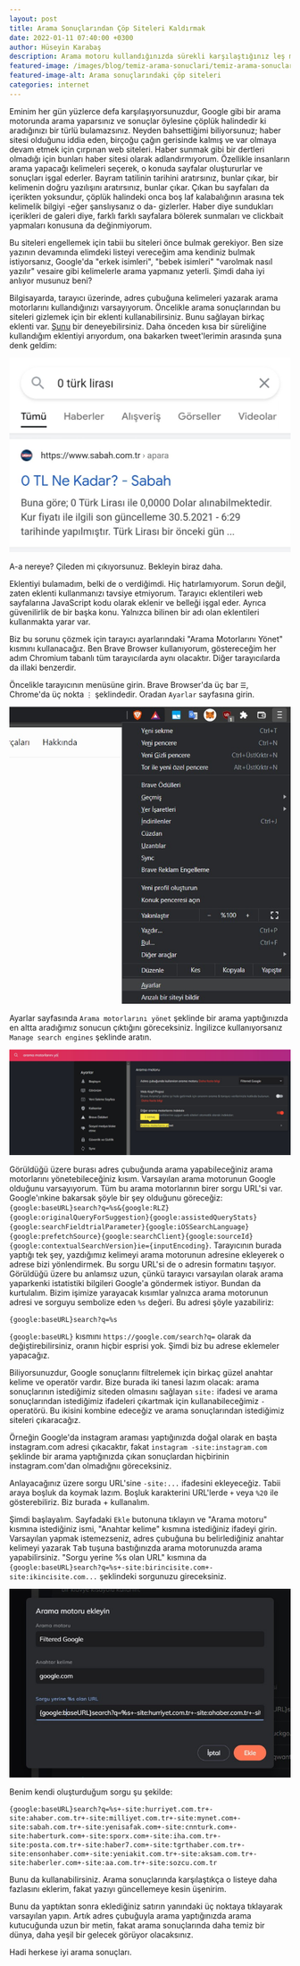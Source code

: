 ```yaml
---
layout: post
title: Arama Sonuçlarından Çöp Siteleri Kaldırmak
date: 2022-01-11 07:40:00 +0300
author: Hüseyin Karabaş
description: Arama motoru kullandığınızda sürekli karşılaştığınız leş manzarayı engellemek
featured-image: /images/blog/temiz-arama-sonuclari/temiz-arama-sonuclari-cover.jpg
featured-image-alt: Arama sonuçlarındaki çöp siteleri
categories: internet
---
```


Eminim her gün yüzlerce defa karşılaşıyorsunuzdur, Google gibi bir arama motorunda arama yaparsınız ve sonuçlar öylesine çöplük halindedir ki aradığınızı bir türlü bulamazsınız. Neyden bahsettiğimi biliyorsunuz; haber sitesi olduğunu iddia eden, birçoğu çağın gerisinde kalmış ve var olmaya devam etmek için çırpınan web siteleri. Haber sunmak gibi bir dertleri olmadığı için bunları haber sitesi olarak adlandırmıyorum. Özellikle insanların arama yapacağı kelimeleri seçerek, o konuda sayfalar oluştururlar ve sonuçları işgal ederler. Bayram tatilinin tarihini aratırsınız, bunlar çıkar, bir kelimenin doğru yazılışını aratırsınız, bunlar çıkar. Çıkan bu sayfaları da içerikten yoksundur, çöplük halindeki onca boş laf kalabalığının arasına tek kelimelik bilgiyi -eğer şanslıysanız o da- gizlerler. Haber diye sundukları içerikleri de galeri diye, farklı farklı sayfalara bölerek sunmaları ve clickbait yapmaları konusuna da değinmiyorum.

Bu siteleri engellemek için tabii bu siteleri önce bulmak gerekiyor. Ben size yazının devamında elimdeki listeyi vereceğim ama kendiniz bulmak istiyorsanız, Google'da "erkek isimleri", "bebek isimleri" "varolmak nasıl yazılır" vesaire gibi kelimelerle arama yapmanız yeterli. Şimdi daha iyi anlıyor musunuz beni?

Bilgisayarda, tarayıcı üzerinde, adres çubuğuna kelimeleri yazarak arama motorlarını kullandığınızı varsayıyorum. Öncelikle arama sonuçlarından bu siteleri gizlemek için bir eklenti kullanabilirsiniz. Bunu sağlayan birkaç eklenti var. [Şunu](https://chrome.google.com/webstore/detail/personal-blocklistnot-by/cbbbhelcpfjhdcncigdlkabmjbgokmpg?hl=en) bir deneyebilirsiniz. Daha önceden kısa bir süreliğine kullandığım eklentiyi arıyordum, ona bakarken tweet'lerimin arasında şuna denk geldim:

![0 Dolar kaç TL](/images/blog/temiz-arama-sonuclari/temiz-arama-sonuclari-1.jpg)

A-a nereye? Çileden mi çıkıyorsunuz. Bekleyin biraz daha.

Eklentiyi bulamadım, belki de o verdiğimdi. Hiç hatırlamıyorum. Sorun değil, zaten eklenti kullanmanızı tavsiye etmiyorum. Tarayıcı eklentileri web sayfalarına JavaScript kodu olarak eklenir ve belleği işgal eder. Ayrıca güvenilirlik de bir başka konu. Yalnızca bilinen bir adı olan eklentileri kullanmakta yarar var.

Biz bu sorunu çözmek için tarayıcı ayarlarındaki "Arama Motorlarını Yönet" kısmını kullanacağız. Ben Brave Browser kullanıyorum, göstereceğim her adım Chromium tabanlı tüm tarayıcılarda aynı olacaktır. Diğer tarayıcılarda da illaki benzerdir.

Öncelikle tarayıcının menüsüne girin. Brave Browser'da üç bar ``☰``, Chrome'da üç nokta ``⋮`` şeklindedir. Oradan ``Ayarlar`` sayfasına girin.

![Brave Browser menüsü](/images/blog/temiz-arama-sonuclari/temiz-arama-sonuclari-2.jpg)

Ayarlar sayfasında ``Arama motorlarını yönet`` şeklinde bir arama yaptığınızda en altta aradığımız sonucun çıktığını göreceksiniz. İngilizce kullanıyorsanız ``Manage search engines`` şeklinde aratın.

![Arama motorlarını yönet](/images/blog/temiz-arama-sonuclari/temiz-arama-sonuclari-3.jpg)

Görüldüğü üzere burası adres çubuğunda arama yapabileceğiniz arama motorlarını yönetebileceğiniz kısım. Varsayılan arama motorunun Google olduğunu varsayıyorum. Tüm bu arama motorlarının birer sorgu URL'si var. Google'ınkine bakarsak şöyle bir şey olduğunu göreceğiz: ``{google:baseURL}search?q=%s&{google:RLZ}{google:originalQueryForSuggestion}{google:assistedQueryStats}{google:searchFieldtrialParameter}{google:iOSSearchLanguage}{google:prefetchSource}{google:searchClient}{google:sourceId}{google:contextualSearchVersion}ie={inputEncoding}``. Tarayıcının burada yaptığı tek şey, yazdığımız kelimeyi arama motorunun adresine ekleyerek o adrese bizi yönlendirmek. Bu sorgu URL'si de o adresin formatını taşıyor. Görüldüğü üzere bu anlamsız uzun, çünkü tarayıcı varsayılan olarak arama yaparkenki istatistiki bilgileri Google'a göndermek istiyor. Bundan da kurtulalım. Bizim işimize yarayacak kısımlar yalnızca arama motorunun adresi ve sorguyu sembolize eden ``%s`` değeri. Bu adresi şöyle yazabiliriz:
```
{google:baseURL}search?q=%s
```

``{google:baseURL}`` kısmını ``https://google.com/search?q=`` olarak da değiştirebilirsiniz, oranın hiçbir esprisi yok. Şimdi biz bu adrese eklemeler yapacağız.

Biliyorsunuzdur, Google sonuçlarını filtrelemek için birkaç güzel anahtar kelime ve operatör vardır. Bize burada iki tanesi lazım olacak: arama sonuçlarının istediğimiz siteden olmasını sağlayan ``site:`` ifadesi ve arama sonuçlarından istediğimiz ifadeleri çıkartmak için kullanabileceğimiz ``-`` operatörü. Bu ikisini kombine edeceğiz ve arama sonuçlarından istediğimiz siteleri çıkaracağız.

Örneğin Google'da instagram araması yaptığınızda doğal olarak en başta instagram.com adresi çıkacaktır, fakat ``instagram -site:instagram.com`` şeklinde bir arama yaptığınızda çıkan sonuçlardan hiçbirinin instagram.com'dan olmadığnıı göreceksiniz.

Anlayacağınız üzere sorgu URL'sine ``-site:...`` ifadesini ekleyeceğiz. Tabii araya boşluk da koymak lazım. Boşluk karakterini URL'lerde ``+`` veya ``%20`` ile gösterebiliriz. Biz burada + kullanalım.

Şimdi başlayalım. Sayfadaki ``Ekle`` butonuna tıklayın ve "Arama motoru" kısmına istediğiniz ismi, "Anahtar kelime" kısmına istediğiniz ifadeyi girin. Varsayılan yapmak istemezseniz, adres çubuğuna bu belirlediğiniz anahtar kelimeyi yazarak <kbd>Tab</kbd> tuşuna bastığınızda arama motorunuzda arama yapabilirsiniz. "Sorgu yerine %s olan URL" kısmına da ``{google:baseURL}search?q=%s+-site:birincisite.com+-site:ikincisite.com...`` şeklindeki sorgunuzu gireceksiniz.

![Arama motoru ekle](/images/blog/temiz-arama-sonuclari/temiz-arama-sonuclari-4.jpg)

Benim kendi oluşturduğum sorgu şu şekilde:
```
{google:baseURL}search?q=%s+-site:hurriyet.com.tr+-site:ahaber.com.tr+-site:milliyet.com.tr+-site:mynet.com+-site:sabah.com.tr+-site:yenisafak.com+-site:cnnturk.com+-site:haberturk.com+-site:sporx.com+-site:iha.com.tr+-site:posta.com.tr+-site:haber7.com+-site:tgrthaber.com.tr+-site:ensonhaber.com+-site:yeniakit.com.tr+-site:aksam.com.tr+-site:haberler.com+-site:aa.com.tr+-site:sozcu.com.tr
```

Bunu da kullanabilirsiniz. Arama sonuçlarında karşılaştıkça o listeye daha fazlasını eklerim, fakat yazıyı güncellemeye kesin üşenirim.

Bunu da yaptıktan sonra eklediğiniz satırın yanındaki üç noktaya tıklayarak varsayılan yapın. Artık adres çubuğuyla arama yaptığınızda arama kutucuğunda uzun bir metin, fakat arama sonuçlarında daha temiz bir dünya, daha yeşil bir gelecek görüyor olacaksınız.

Hadi herkese iyi arama sonuçları.